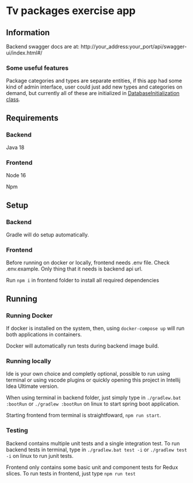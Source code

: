 # Tv packages exercise app

## Information

Backend swagger docs are at: http://your_address:your_port/api/swagger-ui/index.html#/

### Some useful features

Package categories and types are separate entities, if this app had some kind of admin interface, user could just add new types and categories on demand,
but currently all of these are initialized in [DatabaseInitialization class](./backend/src/main/java/ee/erik/backend/util/DatabaseInitialization.java).

## Requirements

### Backend

Java 18

### Frontend

Node 16

Npm

## Setup

### Backend

Gradle will do setup automatically.

### Frontend

Before running on docker or locally, frontend needs .env file.
Check .env.example. Only thing that it needs is backend api url.

Run
`npm i`
in frontend folder to install all required dependencies

## Running

### Running Docker

If docker is installed on the system, then, using
`docker-compose up` will run both applications in containers.

Docker will automatically run tests during backend image build.

### Running locally

Ide is your own choice and completly optional, possible to run using terminal or
using vscode plugins or quickly opening this project in Intellij Idea Ultimate version.

When using terminal in backend folder, just simply type in `./gradlew.bat :bootRun`
or `./gradlew :bootRun` on linux to start spring boot application.

Starting frontend from terminal is straightfoward, `npm run start`.

### Testing

Backend contains multiple unit tests and a single integration test.
To run backend tests in terminal, type in `./gradlew.bat test -i`
or `./gradlew test -i` on linux to run junit tests.

Frontend only contains some basic unit and component tests for Redux slices.
To run tests in frontend, just type `npm run test`
